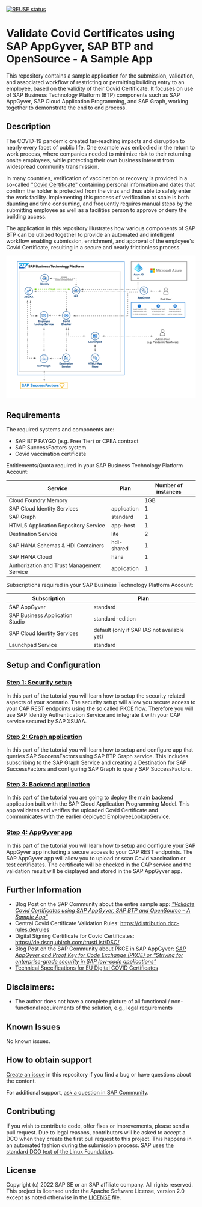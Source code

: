 [![REUSE status](https://api.reuse.software/badge/github.com/SAP-samples/cap-appgyver-covid-certcheck)](https://api.reuse.software/info/github.com/SAP-samples/cap-appgyver-covid-certcheck)

# Validate Covid Certificates using SAP AppGyver, SAP BTP and OpenSource - A Sample App
This repository contains a sample application for the submission, validation, and associated workflow of restricting or permitting building entry to an employee, based on the validity of their Covid Certificate. It focuses on use of SAP Business Technology Platform (BTP) components such as SAP AppGyver, SAP Cloud Application Programming, and SAP Graph, working together to demonstrate the end to end process.
<!-- Please include descriptive title -->

<!--- Register repository https://api.reuse.software/register, then add REUSE badge:
[![REUSE status](https://api.reuse.software/badge/github.com/SAP-samples/REPO-NAME)](https://api.reuse.software/info/github.com/SAP-samples/REPO-NAME)
-->

## Description
The COVID-19 pandemic created far-reaching impacts and disruption to nearly every facet of public life. One example was embodied in the return to work process, where companies needed to minimize risk to their returning onsite employees, while protecting their own business interest from widespread community transmission.

In many countries, verification of vaccination or recovery is provided in a so-called ["Covid Certificate"](https://ec.europa.eu/info/live-work-travel-eu/coronavirus-response/safe-covid-19-vaccines-europeans/eu-digital-covid-certificate_en) containing personal information and dates that confirm the holder is protected from the virus and thus able to safely enter the work facility. Implementing this process of verification at scale is both daunting and time consuming, and frequently requires manual steps by the submitting employee as well as a facilities person to approve or deny the building access.

The application in this repository illustrates how various components of SAP BTP can be utilized together to provide an automated and intelligent workflow enabling submission, enrichment, and approval of the employee's Covid Certificate, resulting in a secure and nearly frictionless process. 
<!-- Please include SEO-friendly description -->

![architecture](./tutorials/0_General/images/architecture.png)

## Requirements
The required systems and components are:

- SAP BTP PAYGO (e.g. Free Tier) or CPEA contract
- SAP SuccessFactors system
- Covid vaccination certificate

Entitlements/Quota required in your SAP Business Technology Platform Account:

| Service                                    | Plan        | Number of instances |
| ------------------------------------------ | ----------- | ------------------- |
| Cloud Foundry Memory                       |             | 1GB                 |
| SAP Cloud Identity Services                | application | 1                   |
| SAP Graph                                  | standard    | 1                   |
| HTML5 Application Repository Service       | app-host    | 1                   |
| Destination Service                        | lite        | 2                   |
| SAP HANA Schemas & HDI Containers          | hdi-shared  | 1                   |
| SAP HANA Cloud                             | hana        | 1                   |
| Authorization and Trust Management Service | application | 1                   |


Subscriptions required in your SAP Business Technology Platform Account:

| Subscription                    | Plan                                        |
| ------------------------------- | ------------------------------------------- |
| SAP AppGyver                    | standard                                    |
| SAP Business Application Studio | standard-edition                            |
| SAP Cloud Identity Services     | default (only if SAP IAS not available yet) |
| Launchpad Service               | standard                                    |


## Setup and Configuration

### [Step 1: Security setup](./tutorials/1_SecuritySetup/README.md) 

In this part of the tutorial you will learn how to setup the security related aspects of your scenario. The security setup will allow you secure access to your CAP REST endpoints using the so called PKCE flow. Therefore you will use SAP Identity Authentication Service and integrate it with your CAP service secured by SAP XSUAA. 

### [Step 2: Graph application](./tutorials/2_EmployeeLookupService/README.md)

In this part of the tutorial you will learn how to setup and configure app that queries SAP SuccessFactors using SAP BTP Graph service. This includes subscribing to the SAP Graph Service and creating a Destination for SAP SuccessFactors and configuring SAP Graph to query SAP SuccessFactors.

### [Step 3: Backend application](./tutorials/3_BackendApplication/README.md)

In this part of the tutorial you are going to deploy the main backend application built with the SAP Cloud Application Programming Model. This app validates and verifies the uploaded Covid Certificate and communicates with the earlier deployed EmployeeLookupService.

### [Step 4: AppGyver app](./tutorials/4_AppGyverApp/README.md)

In this part of the tutorial you will learn how to setup and configure your SAP AppGyver app including a secure access to your CAP REST endpoints. The SAP AppGyver app will allow you to upload or scan Covid vaccination or test certificates. The certificate will be checked in the CAP service and the validation result will be displayed and stored in the SAP AppGyver app. 

## Further Information

* Blog Post on the SAP Community about the entire sample app: [*"Validate Covid Certificates using SAP AppGyver, SAP BTP and OpenSource – A Sample App"*](https://blogs.sap.com/?p=1544180)
* Central Covid Certificate Validation Rules: https://distribution.dcc-rules.de/rules
* Digital Signing Certificate for Covid Certificates: https://de.dscg.ubirch.com/trustList/DSC/
* Blog Post on the SAP Community about PKCE in SAP AppGyver: [*SAP AppGyver and Proof Key for Code Exchange (PKCE) or “Striving for enterprise-grade security in SAP low-code applications”*](https://blogs.sap.com/2022/03/22/sap-appgyver-and-proof-key-for-code-exchange-pkce-or-striving-for-enterprise-grade-security-in-sap-low-code-applications/)
* [Technical Specifications
for EU Digital COVID Certificates](https://health.ec.europa.eu/system/files/2022-02/eu-dcc_validation-rules_en.pdf)
## Disclaimers:
- The author does not have a complete picture of all functional / non-functional requirements of the solution, e.g., legal requirements

## Known Issues
No known issues.

## How to obtain support
[Create an issue](https://github.com/SAP-samples/<repository-name>/issues) in this repository if you find a bug or have questions about the content.
 
For additional support, [ask a question in SAP Community](https://answers.sap.com/questions/ask.html).

## Contributing
If you wish to contribute code, offer fixes or improvements, please send a pull request. Due to legal reasons, contributors will be asked to accept a DCO when they create the first pull request to this project. This happens in an automated fashion during the submission process. SAP uses [the standard DCO text of the Linux Foundation](https://developercertificate.org/).
## License
Copyright (c) 2022 SAP SE or an SAP affiliate company. All rights reserved. This project is licensed under the Apache Software License, version 2.0 except as noted otherwise in the [LICENSE](LICENSE) file.

